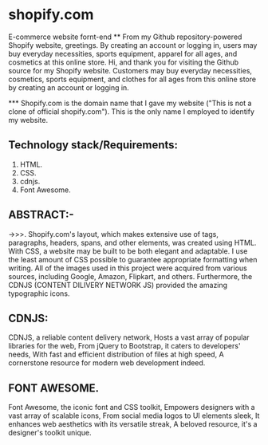 # shopify.com
E-commerce website fornt-end
**
From my Github repository-powered Shopify website, greetings. By creating an account or logging in, users may buy everyday necessities, sports equipment, apparel for all ages, and cosmetics at this online store. Hi, and thank you for visiting the Github source for my Shopify website. Customers may buy everyday necessities, cosmetics, sports equipment, and clothes for all ages from this online store by creating an account or logging in.

*** Shopify.com is the domain name that I gave my website ("This is not a clone of official shopify.com"). This is the only name I employed to identify my website.

## Technology stack/Requirements:
1. HTML.
2. CSS.
3. cdnjs.
4. Font Awesome.

## ABSTRACT:-
->>>. Shopify.com's layout, which makes extensive use of tags, paragraphs, headers, spans, and other elements, was created using HTML. With CSS, a website may be built to be both elegant and adaptable. I use the least amount of CSS possible to guarantee appropriate formatting when writing. All of the images used in this project were acquired from various sources, including Google, Amazon, Flipkart, and others. Furthermore, the CDNJS (CONTENT DILIVERY NETWORK JS) provided the amazing typographic icons.

## CDNJS:
CDNJS, a reliable content delivery network,
Hosts a vast array of popular libraries for the web,
From jQuery to Bootstrap, it caters to developers' needs,
With fast and efficient distribution of files at high speed,
A cornerstone resource for modern web development indeed.

## FONT AWESOME.
Font Awesome, the iconic font and CSS toolkit,
Empowers designers with a vast array of scalable icons,
From social media logos to UI elements sleek,
It enhances web aesthetics with its versatile streak,
A beloved resource, it's a designer's toolkit unique.
